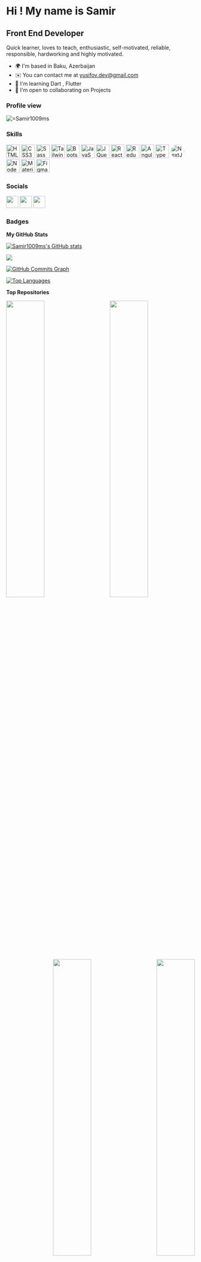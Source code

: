 Hi ! My name is Samir
=========================================================================================================================================

<!-- Full-stack Web and Mobile Developer ( React, Angular, Node, TypeScript ) -->

Front End Developer
-------------------

Quick learner, loves to teach, enthusiastic, self-motivated, reliable, responsible, hardworking and highly motivated.

* 🌍  I'm based in Baku, Azerbaijan
* ✉️  You can contact me at [yusifov.dev@gmail.com](mailto:yusifov.dev@gmail.com)
* 🧠  I'm learning Dart , Flutter
* 🤝 I'm open to collaborating on Projects

### Profile view 
<p align="left"> <img src="https://komarev.com/ghpvc/?username=samir1009ms&label=Profile%20views&color=0e75b6&style=flat" alt="=Samir1009ms" /> </p>

### Skills
<!-- <a href="https://expressjs.com/" target="_blank" rel="noreferrer"><img src="https://raw.githubusercontent.com/danielcranney/readme-generator/main/public/icons/skills/express-colored.svg" width="36" height="36" alt="Express js" /></a> -->

<p align="left">
<a href="https://developer.mozilla.org/en-US/docs/Glossary/HTML5" target="_blank" rel="noreferrer"><img src="https://raw.githubusercontent.com/danielcranney/readme-generator/main/public/icons/skills/html5-colored.svg" width="36" height="36" alt="HTML5" /></a>
<a href="https://www.w3.org/TR/CSS/#css" target="_blank" rel="noreferrer"><img src="https://raw.githubusercontent.com/danielcranney/readme-generator/main/public/icons/skills/css3-colored.svg" width="36" height="36" alt="CSS3" /></a>
<a href="https://sass-lang.com/" target="_blank" rel="noreferrer"><img src="https://raw.githubusercontent.com/danielcranney/readme-generator/main/public/icons/skills/sass-colored.svg" width="36" height="36" alt="Sass" /></a>
<a href="https://tailwindcss.com/" target="_blank" rel="noreferrer"><img src="https://raw.githubusercontent.com/danielcranney/readme-generator/main/public/icons/skills/tailwindcss-colored.svg" width="36" height="36" alt="TailwindCSS" /></a>
<a href="https://getbootstrap.com/" target="_blank" rel="noreferrer"><img src="https://raw.githubusercontent.com/danielcranney/readme-generator/main/public/icons/skills/bootstrap-colored.svg" width="36" height="36" alt="Bootstrap" /></a>
<a href="https://developer.mozilla.org/en-US/docs/Web/JavaScript" target="_blank" rel="noreferrer"><img src="https://raw.githubusercontent.com/danielcranney/readme-generator/main/public/icons/skills/javascript-colored.svg" width="36" height="36" alt="JavaScript" /></a>
<a href="https://jquery.com/" target="_blank" rel="noreferrer"><img src="https://raw.githubusercontent.com/danielcranney/readme-generator/main/public/icons/skills/jquery-colored.svg" width="36" height="36" alt="JQuery" /></a>
<!-- <a href="https://www.python.org/" target="_blank" rel="noreferrer"><img src="https://raw.githubusercontent.com/danielcranney/readme-generator/main/public/icons/skills/python-colored.svg" width="36" height="36" alt="Python" /></a> -->
<a href="https://reactjs.org/" target="_blank" rel="noreferrer"><img src="https://raw.githubusercontent.com/danielcranney/readme-generator/main/public/icons/skills/react-colored.svg" width="36" height="36" alt="React" /></a>
<a href="https://redux.js.org/" target="_blank" rel="noreferrer"><img src="https://raw.githubusercontent.com/danielcranney/readme-generator/main/public/icons/skills/redux-colored.svg" width="36" height="36" alt="Redux" /></a>
<a href="https://angular.io/" target="_blank" rel="noreferrer"><img src="https://raw.githubusercontent.com/danielcranney/readme-generator/main/public/icons/skills/angularjs-colored.svg" width="36" height="36" alt="Angular" /></a>
<a href="https://www.typescriptlang.org/" target="_blank" rel="noreferrer"><img src="https://raw.githubusercontent.com/danielcranney/readme-generator/main/public/icons/skills/typescript-colored.svg" width="36" height="36" alt="TypeScript" /></a>
<a href="https://nextjs.org/docs" target="_blank" rel="noreferrer"><img src="https://raw.githubusercontent.com/danielcranney/readme-generator/main/public/icons/skills/nextjs-colored.svg" width="36" height="36" alt="NextJs"  style="background: #fff; border: 1px solid #fff; border-radius: 100px;"/></a>
<a href="https://nodejs.org/" target="_blank" rel="noreferrer"><img src="https://raw.githubusercontent.com/danielcranney/readme-generator/main/public/icons/skills/nodejs-colored.svg" width="36" height="36" alt="Node js" /></a>
<a href="https://mui.com/" target="_blank" rel="noreferrer"><img src="https://raw.githubusercontent.com/danielcranney/readme-generator/main/public/icons/skills/materialui-colored.svg" width="36" height="36" alt="Material UI" /></a>
<!-- <a href="https://www.postgresql.org/" target="_blank" rel="noreferrer"><img src="https://raw.githubusercontent.com/danielcranney/readme-generator/main/public/icons/skills/postgresql-colored.svg" width="36" height="36" alt="PostgreSQL" /></a>
<!-- <a href="https://firebase.google.com/" target="_blank" rel="noreferrer"><img src="https://raw.githubusercontent.com/danielcranney/readme-generator/main/public/icons/skills/firebase-colored.svg" width="36" height="36" alt="Firebase" /></a> -->
<!-- <a href="https://www.djangoproject.com/" target="_blank" rel="noreferrer"><img src="https://raw.githubusercontent.com/danielcranney/readme-generator/main/public/icons/skills/django-colored.svg" width="36" height="36" alt="Django" /></a> -->
<a href="https://www.figma.com/" target="_blank" rel="noreferrer"><img src="https://raw.githubusercontent.com/danielcranney/readme-generator/main/public/icons/skills/figma-colored.svg" width="36" height="36" alt="Figma" /></a>
<!-- <a href="https://www.sketch.com/" target="_blank" rel="noreferrer"><img src="https://raw.githubusercontent.com/danielcranney/readme-generator/main/public/icons/skills/sketch-colored.svg" width="36" height="36" alt="Sketch" /></a> -->
</p>

### Socials

<p align="left"> 
<a href="https://github.com/Samir1009ms" target="_blank" rel="noreferrer"><img src="https://raw.githubusercontent.com/danielcranney/readme-generator/main/public/icons/socials/github.svg" width="32" height="32" /></a>  <a href="https://www.linkedin.com/in/samir-yusifov-9b83b020a/" target="_blank" rel="noreferrer"><img src="https://raw.githubusercontent.com/danielcranney/readme-generator/main/public/icons/socials/linkedin.svg" width="32" height="32" /></a>  <a href="https://medium.com/@yusifovs1009" target="_blank" rel="noreferrer"><img src="https://raw.githubusercontent.com/danielcranney/readme-generator/main/public/icons/socials/medium.svg" width="32" height="32" /></a></p>

### Badges

<b>My GitHub Stats</b>

<a href="https://github.com/Samir1009ms"><img src="https://github-readme-stats.vercel.app/api?username=Samir1009ms&show_icons=true&hide=&count_private=true&title_color=0891b2&text_color=ffffff&icon_color=0891b2&bg_color=1c1917&hide_border=true&show_icons=true" alt="Samir1009ms's GitHub stats" /></a>

<a href="https://github.com/Samir1009ms"><img src="https://github-readme-streak-stats.herokuapp.com/?user=Samir1009ms&stroke=ffffff&background=1c1917&ring=0891b2&fire=0891b2&currStreakNum=ffffff&currStreakLabel=0891b2&sideNums=ffffff&sideLabels=ffffff&dates=ffffff&hide_border=true" /></a>

<a href="http://www.github.com/Samir1009ms"><img src="https://activity-graph.herokuapp.com/graph?username=Samir1009ms&bg_color=1c1917&color=ffffff&line=0891b2&point=ffffff&area_color=1c1917&area=true&hide_border=true&custom_title=GitHub%20Commits%20Graph" alt="GitHub Commits Graph" /></a>

<a href="https://github.com/Samir1009ms" align="left"><img src="https://github-readme-stats.vercel.app/api/top-langs/?username=Samir1009ms&langs_count=10&title_color=0891b2&text_color=ffffff&icon_color=0891b2&bg_color=1c1917&hide_border=true&locale=en&custom_title=Top%20%Languages" alt="Top Languages" /></a>

<b>Top Repositories</b>



<div width="100%" align="center"><a href="https://github.com/Samir1009ms/Ecommerce_Angular" align="left"><img align="left" width="45%" src="https://github-readme-stats.vercel.app/api/pin/?username=Samir1009ms&repo=Ecommerce_Angular&title_color=0891b2&text_color=ffffff&icon_color=0891b2&bg_color=1c1917&hide_border=true&locale=en" /></a>
 <a href="https://github.com/Samir1009ms/Task_Management-Angular" align="left"><img align="right" width="45%" src="https://github-readme-stats.vercel.app/api/pin/?username=Samir1009ms&repo=Task_Management-Angular&title_color=0891b2&text_color=ffffff&icon_color=0891b2&bg_color=1c1917&hide_border=true&locale=en" /></a>
</div><br /><br /><br /><br /><br /><br /><br />

<div width="100%" align="center"><a href="https://github.com/Samir1009ms/car-product" align="right"><img align="right" width="45%" src="https://github-readme-stats.vercel.app/api/pin/?username=Samir1009ms&repo=car-product&title_color=0891b2&text_color=ffffff&icon_color=0891b2&bg_color=1c1917&hide_border=true&locale=en" /></a><a href="https://github.com/Samir1009ms/Ecommerce_Shop__React.js" align="right"><img align="left" width="45%" src="https://github-readme-stats.vercel.app/api/pin/?username=Samir1009ms&repo=Ecommerce_Shop__React.js&title_color=0891b2&text_color=ffffff&icon_color=0891b2&bg_color=1c1917&hide_border=true&locale=en" /></a>
</div>

